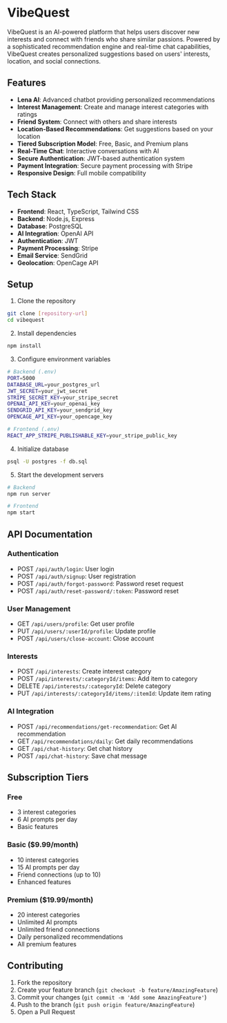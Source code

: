 # VibeQuest

VibeQuest is an AI-powered platform that helps users discover new interests and connect with friends who share similar passions. Powered by a sophisticated recommendation engine and real-time chat capabilities, VibeQuest creates personalized suggestions based on users' interests, location, and social connections.

## Features

- **Lena AI**: Advanced chatbot providing personalized recommendations
- **Interest Management**: Create and manage interest categories with ratings
- **Friend System**: Connect with others and share interests
- **Location-Based Recommendations**: Get suggestions based on your location
- **Tiered Subscription Model**: Free, Basic, and Premium plans
- **Real-Time Chat**: Interactive conversations with AI
- **Secure Authentication**: JWT-based authentication system
- **Payment Integration**: Secure payment processing with Stripe
- **Responsive Design**: Full mobile compatibility

## Tech Stack

- **Frontend**: React, TypeScript, Tailwind CSS
- **Backend**: Node.js, Express
- **Database**: PostgreSQL
- **AI Integration**: OpenAI API
- **Authentication**: JWT
- **Payment Processing**: Stripe
- **Email Service**: SendGrid
- **Geolocation**: OpenCage API

## Setup

1. Clone the repository
```bash
git clone [repository-url]
cd vibequest
```

2. Install dependencies
```bash
npm install
```

3. Configure environment variables
```bash
# Backend (.env)
PORT=5000
DATABASE_URL=your_postgres_url
JWT_SECRET=your_jwt_secret
STRIPE_SECRET_KEY=your_stripe_secret
OPENAI_API_KEY=your_openai_key
SENDGRID_API_KEY=your_sendgrid_key
OPENCAGE_API_KEY=your_opencage_key

# Frontend (.env)
REACT_APP_STRIPE_PUBLISHABLE_KEY=your_stripe_public_key
```

4. Initialize database
```bash
psql -U postgres -f db.sql
```

5. Start the development servers
```bash
# Backend
npm run server

# Frontend
npm start
```

## API Documentation

### Authentication
- POST `/api/auth/login`: User login
- POST `/api/auth/signup`: User registration
- POST `/api/auth/forgot-password`: Password reset request
- POST `/api/auth/reset-password/:token`: Password reset

### User Management
- GET `/api/users/profile`: Get user profile
- PUT `/api/users/:userId/profile`: Update profile
- POST `/api/users/close-account`: Close account

### Interests
- POST `/api/interests`: Create interest category
- POST `/api/interests/:categoryId/items`: Add item to category
- DELETE `/api/interests/:categoryId`: Delete category
- PUT `/api/interests/:categoryId/items/:itemId`: Update item rating

### AI Integration
- POST `/api/recommendations/get-recommendation`: Get AI recommendation
- GET `/api/recommendations/daily`: Get daily recommendations
- GET `/api/chat-history`: Get chat history
- POST `/api/chat-history`: Save chat message

## Subscription Tiers

### Free
- 3 interest categories
- 6 AI prompts per day
- Basic features

### Basic ($9.99/month)
- 10 interest categories
- 15 AI prompts per day
- Friend connections (up to 10)
- Enhanced features

### Premium ($19.99/month)
- 20 interest categories
- Unlimited AI prompts
- Unlimited friend connections
- Daily personalized recommendations
- All premium features

## Contributing

1. Fork the repository
2. Create your feature branch (`git checkout -b feature/AmazingFeature`)
3. Commit your changes (`git commit -m 'Add some AmazingFeature'`)
4. Push to the branch (`git push origin feature/AmazingFeature`)
5. Open a Pull Request
